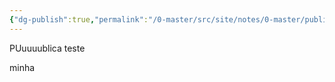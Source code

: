 ```yaml
---
{"dg-publish":true,"permalink":"/0-master/src/site/notes/0-master/public/publicacao/","tags":["gardenEntry"],"noteIcon":"","created":"2025-10-19T23:42:56.352-03:00","updated":"2025-10-19T23:42:57.333-03:00"}
---
```



PUuuuublica teste


minha 

